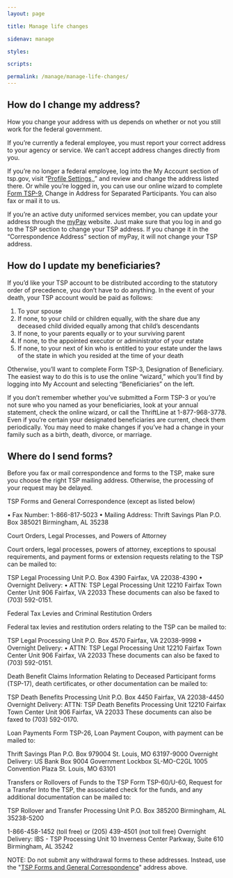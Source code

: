 ```yaml
---
layout: page

title: Manage life changes

sidenav: manage

styles:

scripts:

permalink: /manage/manage-life-changes/
---
```

<h2>How do I change my address?</h2>

<p>How you change your address with us depends on whether or not you still work for the federal government.</p>

<p>If you’re currently a federal employee, you must report your correct address to your agency or service. We can’t accept address changes directly from you.</p>

<p>If you’re no longer a federal employee, log into the My Account section of tsp.gov, visit “<a href="javascript:void(0)">Profile Settings,</a>,” and review and change the address listed there. Or while you’re logged in, you can use our online wizard to complete <a href="javascript:void(0)">Form TSP-9</a>, Change in Address for Separated Participants. You can also fax or mail it to us.</p>

<p>If you’re an active duty uniformed services member, you can update your address through the <a href="https://mypay.dfas.mil/mypay.aspx" target="\_blank">myPay</a> website. Just make sure that you log in and go to the TSP section to change your TSP address. If you change it in the “Correspondence Address” section of myPay, it will not change your TSP address.</p>

<h2>How do I update my beneficiaries?</h2>

<p>If you’d like your TSP account to be distributed according to the statutory order of precedence, you don’t have to do anything. In the event of your death, your TSP account would be paid as follows:</p>

<ol>
<li>To your spouse</li>
<li>If none, to your child or children equally, with the share due any deceased child divided equally among that child’s descendants</li>
<li>If none, to your parents equally or to your surviving parent</li>
<li>If none, to the appointed executor or administrator of your estate</li>
<li>If none, to your next of kin who is entitled to your estate under the laws of the state in which you resided at the time of your death</li>
</ol>

<p>Otherwise, you’ll want to complete Form TSP-3, Designation of Beneficiary. The easiest way to do this is to use the online “wizard,” which you’ll find by logging into My Account and selecting “Beneficiaries” on the left.</p>

<p>If you don’t remember whether you’ve submitted a Form TSP-3 or you’re not sure who you named as your beneficiaries, look at your annual statement, check the online wizard, or call the ThriftLine at 1-877-968-3778.  Even if you’re certain your designated beneficiaries are current, check them periodically. You may need to make changes if you’ve had a change in your family such as a birth, death, divorce, or marriage.</p>

<h2>Where do I send forms?</h2>

<p>Before you fax or mail correspondence and forms to the TSP, make sure you choose the right TSP mailing address. Otherwise, the processing of your request may be delayed.</p>

TSP Forms and General Correspondence (except as listed below)

•	Fax Number:
1-866-817-5023	•	Mailing Address:
Thrift Savings Plan
P.O. Box 385021
Birmingham, AL 35238

Court Orders, Legal Processes, and Powers of Attorney

Court orders, legal processes, powers of attorney, exceptions to spousal requirements, and payment forms or extension requests relating to the TSP can be mailed to:

TSP Legal Processing Unit
P.O. Box 4390
Fairfax, VA 22038-4390	•	Overnight Delivery:
•	ATTN: TSP Legal Processing Unit
12210 Fairfax Town Center
Unit 906
Fairfax, VA 22033
These documents can also be faxed to (703) 592-0151.

Federal Tax Levies and Criminal Restitution Orders

Federal tax levies and restitution orders relating to the TSP can be mailed to:

TSP Legal Processing Unit
P.O. Box 4570
Fairfax, VA 22038-9998	•	Overnight Delivery:
•	ATTN: TSP Legal Processing Unit
12210 Fairfax Town Center
Unit 906
Fairfax, VA 22033
These documents can also be faxed to (703) 592-0151.

Death Benefit Claims
Information Relating to Deceased Participant forms (TSP-17), death certificates, or other documentation can be mailed to:

TSP Death Benefits Processing Unit
P.O. Box 4450
Fairfax, VA 22038-4450	Overnight Delivery:
ATTN: TSP Death Benefits Processing Unit
12210 Fairfax Town Center
Unit 906
Fairfax, VA 22033
These documents can also be faxed to (703) 592-0170.

Loan Payments
Form TSP-26, Loan Payment Coupon, with payment can be mailed to:

Thrift Savings Plan
P.O. Box 979004
St. Louis, MO 63197-9000	Overnight Delivery:
US Bank
Box 9004
Government Lockbox SL-MO-C2GL
1005 Convention Plaza
St. Louis, MO 63101

Transfers or Rollovers of Funds to the TSP
Form TSP-60/U-60, Request for a Transfer Into the TSP, the associated check for the funds, and any additional documentation can be mailed to:

TSP Rollover and Transfer Processing Unit
P.O. Box 385200
Birmingham, AL 35238-5200

1-866-458-1452 (toll free) or (205) 439-4501 (not toll free)	Overnight Delivery:
IBS - TSP Processing Unit
10 Inverness Center Parkway, Suite 610
Birmingham, AL 35242

<p><span class="bold">NOTE:</span> Do not submit any withdrawal forms to these addresses. Instead, use the "<a href="#general-correspondence">TSP Forms and General Correspondence</a>" address above.</p>
<!-- CONTENT END -->
